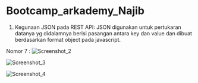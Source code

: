 # Bootcamp_arkademy_Najib

1. Kegunaan JSON pada REST API: JSON digunakan untuk pertukaran datanya yg didalamnya berisi pasangan antara key dan value dan dibuat berdasarkan format object pada javascript.


Nomor 7 :
![Screenshot_2](https://user-images.githubusercontent.com/33283502/60757355-bca1b000-a033-11e9-8473-28490adc1741.png)

![Screenshot_3](https://user-images.githubusercontent.com/33283502/60757912-f4602600-a03a-11e9-8fe6-5c75000815c8.png)

![Screenshot_4](https://user-images.githubusercontent.com/33283502/60757937-2e312c80-a03b-11e9-8994-7c65ce072b3d.png)

